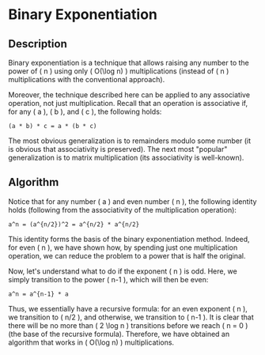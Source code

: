 # Binary Exponentiation

## Description

Binary exponentiation is a technique that allows raising any number to the power of \( n \) using only \( O(\log n) \) multiplications (instead of \( n \) multiplications with the conventional approach).

Moreover, the technique described here can be applied to any associative operation, not just multiplication. Recall that an operation is associative if, for any \( a \), \( b \), and \( c \), the following holds:

    (a * b) * c = a * (b * c)

The most obvious generalization is to remainders modulo some number (it is obvious that associativity is preserved). The next most "popular" generalization is to matrix multiplication (its associativity is well-known).

## Algorithm

Notice that for any number \( a \) and even number \( n \), the following identity holds (following from the associativity of the multiplication operation):

    a^n = (a^{n/2})^2 = a^{n/2} * a^{n/2}

This identity forms the basis of the binary exponentiation method. Indeed, for even \( n \), we have shown how, by spending just one multiplication operation, we can reduce the problem to a power that is half the original.

Now, let's understand what to do if the exponent \( n \) is odd. Here, we simply transition to the power \( n-1 \), which will then be even:

    a^n = a^{n-1} * a

Thus, we essentially have a recursive formula: for an even exponent \( n \), we transition to \( n/2 \), and otherwise, we transition to \( n-1 \). It is clear that there will be no more than \( 2 \log n \) transitions before we reach \( n = 0 \) (the base of the recursive formula). Therefore, we have obtained an algorithm that works in \( O(\log n) \) multiplications.
